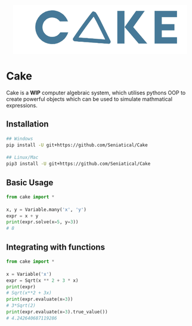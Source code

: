 <p align="center">
    <img width="468" height="132" src="https://raw.githubusercontent.com/Seniatical/Cake/main/logos/logo.png" alt="Cake logo">
</p>

# Cake
Cake is a **WIP** computer algebraic system, which utilises pythons OOP to create powerful objects which can be used to simulate mathmatical expressions.

## Installation
```sh
## Windows
pip install -U git+https://github.com/Seniatical/Cake

## Linux/Mac
pip3 install -U git+https://github.com/Seniatical/Cake
```

## Basic Usage
```py
from cake import *

x, y = Variable.many('x', 'y')
expr = x + y
print(expr.solve(x=5, y=3))
# 8
```

## Integrating with functions
```py
from cake import *

x = Variable('x')
expr = Sqrt(x ** 2 + 3 * x)
print(expr)
# Sqrt(x**2 + 3x)
print(expr.evaluate(x=3))
# 3*Sqrt(2)
print(expr.evaluate(x=3).true_value())
# 4.242640687119286
```
